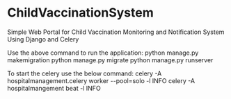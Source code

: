 # ChildVaccinationSystem
Simple Web Portal for Child Vaccination Monitoring and Notification System Using Django and Celery

Use the above command to run the application:
   python manage.py makemigration
   python manage.py migrate
   python manage.py runserver

To start the celery use the below command:
   celery -A hospitalmanagement.celery worker --pool=solo -l INFO
   celery -A hospitalmangement beat -l INFO



